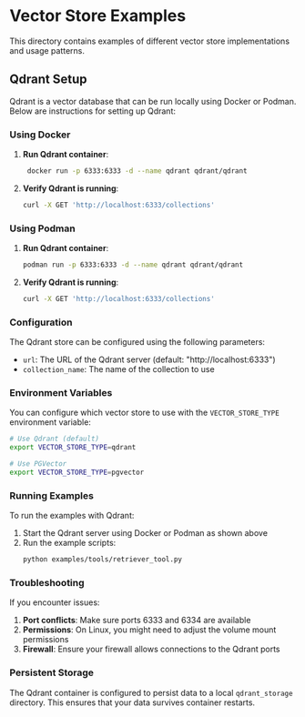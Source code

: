 # Vector Store Examples

This directory contains examples of different vector store implementations and usage patterns.

## Qdrant Setup

Qdrant is a vector database that can be run locally using Docker or Podman. Below are instructions for setting up Qdrant:

### Using Docker

1. **Run Qdrant container**:
   ```bash
    docker run -p 6333:6333 -d --name qdrant qdrant/qdrant
   ```

2. **Verify Qdrant is running**:
   ```bash
   curl -X GET 'http://localhost:6333/collections'
   ```

### Using Podman

1. **Run Qdrant container**:
   ```bash
   podman run -p 6333:6333 -d --name qdrant qdrant/qdrant
   ```

2. **Verify Qdrant is running**:
   ```bash
   curl -X GET 'http://localhost:6333/collections'
   ```

### Configuration

The Qdrant store can be configured using the following parameters:

- `url`: The URL of the Qdrant server (default: "http://localhost:6333")
- `collection_name`: The name of the collection to use

### Environment Variables

You can configure which vector store to use with the `VECTOR_STORE_TYPE` environment variable:

```bash
# Use Qdrant (default)
export VECTOR_STORE_TYPE=qdrant

# Use PGVector
export VECTOR_STORE_TYPE=pgvector
```

### Running Examples

To run the examples with Qdrant:

1. Start the Qdrant server using Docker or Podman as shown above
2. Run the example scripts:
   ```bash
   python examples/tools/retriever_tool.py
   ```

### Troubleshooting

If you encounter issues:

1. **Port conflicts**: Make sure ports 6333 and 6334 are available
2. **Permissions**: On Linux, you might need to adjust the volume mount permissions
3. **Firewall**: Ensure your firewall allows connections to the Qdrant ports

### Persistent Storage

The Qdrant container is configured to persist data to a local `qdrant_storage` directory. This ensures that your data survives container restarts.